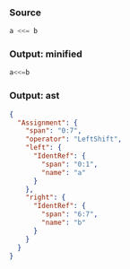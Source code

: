 ### Source
```js parse:expr
a <<= b
```

### Output: minified
```js
a<<=b
```

### Output: ast
```json
{
  "Assignment": {
    "span": "0:7",
    "operator": "LeftShift",
    "left": {
      "IdentRef": {
        "span": "0:1",
        "name": "a"
      }
    },
    "right": {
      "IdentRef": {
        "span": "6:7",
        "name": "b"
      }
    }
  }
}
```
